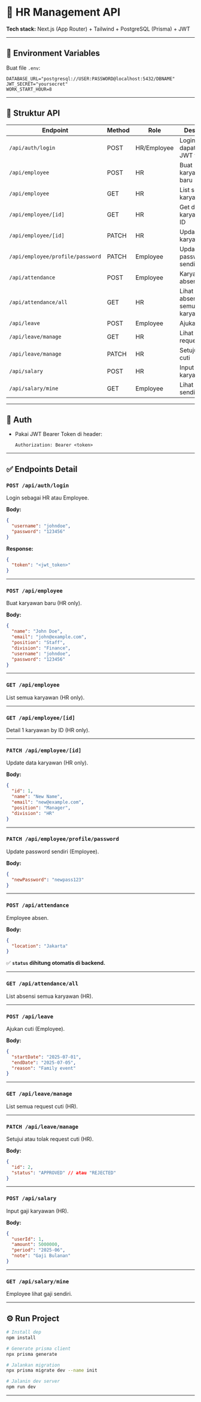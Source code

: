 # 🚀 HR Management API

**Tech stack:** Next.js (App Router) + Tailwind + PostgreSQL (Prisma) + JWT

---

## 📌 Environment Variables

Buat file `.env`:

```env
DATABASE_URL="postgresql://USER:PASSWORD@localhost:5432/DBNAME"
JWT_SECRET="yoursecret"
WORK_START_HOUR=8
```

---

## 📂 Struktur API

| Endpoint                         | Method | Role        | Deskripsi                    |
| -------------------------------- | ------ | ----------- | ---------------------------- |
| `/api/auth/login`                | POST   | HR/Employee | Login, dapatkan JWT token    |
| `/api/employee`                  | POST   | HR          | Buat karyawan baru           |
| `/api/employee`                  | GET    | HR          | List semua karyawan          |
| `/api/employee/[id]`             | GET    | HR          | Get detail karyawan by ID    |
| `/api/employee/[id]`             | PATCH  | HR          | Update data karyawan         |
| `/api/employee/profile/password` | PATCH  | Employee    | Update password sendiri      |
| `/api/attendance`                | POST   | Employee    | Karyawan absen               |
| `/api/attendance/all`            | GET    | HR          | Lihat absensi semua karyawan |
| `/api/leave`                     | POST   | Employee    | Ajukan cuti                  |
| `/api/leave/manage`              | GET    | HR          | Lihat semua request cuti     |
| `/api/leave/manage`              | PATCH  | HR          | Setujui/Tolak cuti           |
| `/api/salary`                    | POST   | HR          | Input gaji karyawan          |
| `/api/salary/mine`               | GET    | Employee    | Lihat gaji sendiri           |

---

## 🔑 **Auth**

* Pakai JWT Bearer Token di header:

  ```
  Authorization: Bearer <token>
  ```

---

## ✅ **Endpoints Detail**

### `POST /api/auth/login`

Login sebagai HR atau Employee.

**Body:**

```json
{
  "username": "johndoe",
  "password": "123456"
}
```

**Response:**

```json
{
  "token": "<jwt_token>"
}
```

---

### `POST /api/employee`

Buat karyawan baru (HR only).

**Body:**

```json
{
  "name": "John Doe",
  "email": "john@example.com",
  "position": "Staff",
  "division": "Finance",
  "username": "johndoe",
  "password": "123456"
}
```

---

### `GET /api/employee`

List semua karyawan (HR only).

---

### `GET /api/employee/[id]`

Detail 1 karyawan by ID (HR only).

---

### `PATCH /api/employee/[id]`

Update data karyawan (HR only).

**Body:**

```json
{
  "id": 1,
  "name": "New Name",
  "email": "new@example.com",
  "position": "Manager",
  "division": "HR"
}
```

---

### `PATCH /api/employee/profile/password`

Update password sendiri (Employee).

**Body:**

```json
{
  "newPassword": "newpass123"
}
```

---

### `POST /api/attendance`

Employee absen.

**Body:**

```json
{
  "location": "Jakarta"
}
```

✅ **`status` dihitung otomatis di backend.**

---

### `GET /api/attendance/all`

List absensi semua karyawan (HR).

---

### `POST /api/leave`

Ajukan cuti (Employee).

**Body:**

```json
{
  "startDate": "2025-07-01",
  "endDate": "2025-07-05",
  "reason": "Family event"
}
```

---

### `GET /api/leave/manage`

List semua request cuti (HR).

---

### `PATCH /api/leave/manage`

Setujui atau tolak request cuti (HR).

**Body:**

```json
{
  "id": 2,
  "status": "APPROVED" // atau "REJECTED"
}
```

---

### `POST /api/salary`

Input gaji karyawan (HR).

**Body:**

```json
{
  "userId": 1,
  "amount": 5000000,
  "period": "2025-06",
  "note": "Gaji Bulanan"
}
```

---

### `GET /api/salary/mine`

Employee lihat gaji sendiri.

---

## ⚙️ **Run Project**

```bash
# Install dep
npm install

# Generate prisma client
npx prisma generate

# Jalankan migration
npx prisma migrate dev --name init

# Jalanin dev server
npm run dev
```

---

